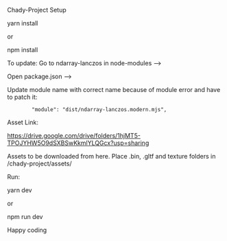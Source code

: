 Chady-Project Setup

yarn install

or

npm install

To update:
Go to ndarray-lanczos in node-modules -->

Open package.json -->

Update module name with correct name because of module error and have to patch it:

            "module": "dist/ndarray-lanczos.modern.mjs",

Asset Link:

https://drive.google.com/drive/folders/1hjMT5-TPOJYHW5O9dSXBSwKkmlYLQGcx?usp=sharing

Assets to be downloaded from here. Place .bin, .gltf and texture folders in /chady-project/assets/

Run:

yarn dev

or

npm run dev

Happy coding
